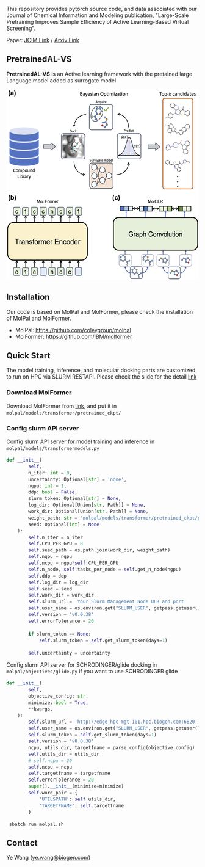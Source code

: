 

This repository provides pytorch source code, and data associated with our Journal of Chemical Information and Modeling publication, "Large-Scale Pretraining Improves Sample Efficiency of Active Learning-Based Virtual Screening".

Paper: [JCIM Link](https://pubs.acs.org/doi/10.1021/acs.jcim.3c01938) / [Arxiv Link](https://arxiv.org/abs/2309.11687)

## PretrainedAL-VS

**PretrainedAL-VS** is an Active learning framework with the pretained large Language model added as surrogate model.

<center>

<div align=center><img width="800" height="500" src="https://github.com/molecularinformatics/PretrainedAL-VS/blob/90ed9f9b2981385d3794684d579f29848e916240/assets/fig.png"/></div>
</center>  


## Installation 

Our code is based on MolPal and MolFormer, please check the installation of MolPal and MolFormer.

* MolPal: https://github.com/coleygroup/molpal
* MolFormer:  https://github.com/IBM/molformer


## Quick Start

The model training, inference, and molecular docking parts are customized to run on HPC via SLURM RESTAPI. Please check the slide for the detail [link](https://docs.google.com/presentation/d/1Hg2poYb1eFRWk5aNHCY-awUyPc3_GFr2/edit?usp=sharing&ouid=113885279755421323328&rtpof=true&sd=true)

### Download MolFormer 
Download MolFormer from [link](https://ibm.ent.box.com/v/MoLFormer-data), and put it in `molpal/models/transformer/pretrained_ckpt/`
### Config slurm API server 

Config slurm API server for model training and inference in `molpal/models/transformermodels.py`
```python 
def __init__(
        self,
        n_iter: int = 0,
        uncertainty: Optional[str] = 'none',
        ngpu: int = 1,
        ddp: bool = False,
        slurm_token: Optional[str] = None,
        log_dir: Optional[Union[str, Path]] = None,
        work_dir: Optional[Union[str, Path]] = None,
        weight_path: str = 'molpal/models/transformer/pretrained_ckpt/pretrained_weights.ckpt',
        seed: Optional[int] = None 
    ):  
        self.n_iter = n_iter
        self.CPU_PER_GPU = 8
        self.seed_path = os.path.join(work_dir, weight_path)
        self.ngpu = ngpu
        self.ncpu = ngpu*self.CPU_PER_GPU
        self.n_node, self.tasks_per_node = self.get_n_node(ngpu)
        self.ddp = ddp
        self.log_dir = log_dir
        self.seed = seed
        self.work_dir = work_dir
        self.slurm_url = 'Your Slurm Management Node ULR and port'
        self.user_name = os.environ.get("SLURM_USER", getpass.getuser())
        self.version = 'v0.0.38'
        self.errorTolerance = 20
        
        if slurm_token == None:
            self.slurm_token = self.get_slurm_token(days=1)

        self.uncertainty = uncertainty

```
Config slurm API server for SCHRODINGER/glide docking in `molpal/objectives/glide.py` if you want to use SCHRODINGER glide
```python
def __init__(
        self,
        objective_config: str,
        minimize: bool = True,
        **kwargs,
    ): 
        self.slurm_url = 'http://edge-hpc-mgt-101.hpc.biogen.com:6820'
        self.user_name = os.environ.get("SLURM_USER", getpass.getuser())
        self.slurm_token = self.get_slurm_token(days=1)
        self.version = 'v0.0.38'
        ncpu, utils_dir, targetfname = parse_config(objective_config)
        self.utils_dir = utils_dir
        # self.ncpu = 20
        self.ncpu = ncpu
        self.targetfname = targetfname
        self.errorTolerance = 20
        super().__init__(minimize=minimize)
        self.word_pair = {
            'UTILSPATH': self.utils_dir,
            'TARGETFNAME': self.targetfname
        }
```

``` sbatch run_molpal.sh```
## Contact
Ye Wang (ye.wang@biogen.com)



